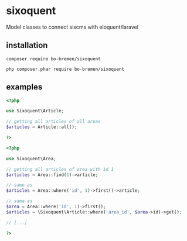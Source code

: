 # sixoquent
Model classes to connect sixcms with eloquent/laravel

## installation

~~~shell
composer require bo-bremen/sixoquent
~~~

~~~shell
php composer.phar require bo-bremen/sixoquent
~~~

## examples

~~~php
<?php

use Sixoquent\Article;

// getting all articles of all areas
$articles = Article::all();

?>
~~~

~~~php
<?php

use Sixoquent\Area;

// getting all articles of area with id 1
$articles = Area::find(1)->article;

// same as
$articles = Area::where('id', 1)->first()->article;

// same as
$area = Area::where('id', 1)->first();
$articles = \Sixoquent\Article::where('area_id', $area->id)->get();

// [...]

?>
~~~
